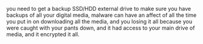 you need to get a backup SSD/HDD external drive to make sure you have backups of all your digital media, malware can have an affect of all the time you put in on downloading all the media, and you losing it all because you were caught with your pants down, and it had access to your main drive of media, and it encrypted it all.